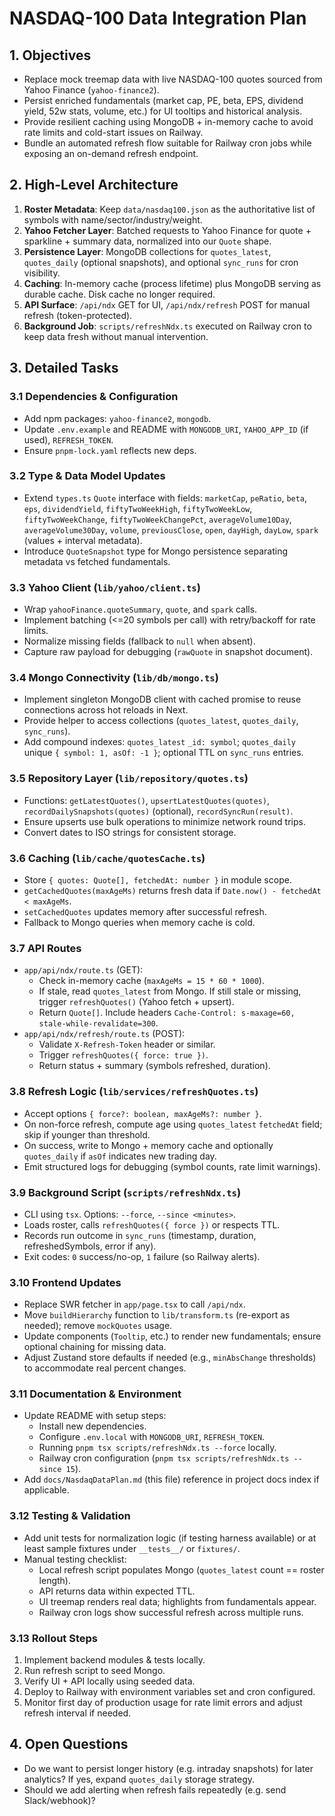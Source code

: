 # NASDAQ-100 Data Integration Plan

## 1. Objectives
- Replace mock treemap data with live NASDAQ-100 quotes sourced from Yahoo Finance (`yahoo-finance2`).
- Persist enriched fundamentals (market cap, PE, beta, EPS, dividend yield, 52w stats, volume, etc.) for UI tooltips and historical analysis.
- Provide resilient caching using MongoDB + in-memory cache to avoid rate limits and cold-start issues on Railway.
- Bundle an automated refresh flow suitable for Railway cron jobs while exposing an on-demand refresh endpoint.

## 2. High-Level Architecture
1. **Roster Metadata**: Keep `data/nasdaq100.json` as the authoritative list of symbols with name/sector/industry/weight.
2. **Yahoo Fetcher Layer**: Batched requests to Yahoo Finance for quote + sparkline + summary data, normalized into our `Quote` shape.
3. **Persistence Layer**: MongoDB collections for `quotes_latest`, `quotes_daily` (optional snapshots), and optional `sync_runs` for cron visibility.
4. **Caching**: In-memory cache (process lifetime) plus MongoDB serving as durable cache. Disk cache no longer required.
5. **API Surface**: `/api/ndx` GET for UI, `/api/ndx/refresh` POST for manual refresh (token-protected).
6. **Background Job**: `scripts/refreshNdx.ts` executed on Railway cron to keep data fresh without manual intervention.

## 3. Detailed Tasks

### 3.1 Dependencies & Configuration
- Add npm packages: `yahoo-finance2`, `mongodb`.
- Update `.env.example` and README with `MONGODB_URI`, `YAHOO_APP_ID` (if used), `REFRESH_TOKEN`.
- Ensure `pnpm-lock.yaml` reflects new deps.

### 3.2 Type & Data Model Updates
- Extend `types.ts` `Quote` interface with fields: `marketCap`, `peRatio`, `beta`, `eps`, `dividendYield`, `fiftyTwoWeekHigh`, `fiftyTwoWeekLow`, `fiftyTwoWeekChange`, `fiftyTwoWeekChangePct`, `averageVolume10Day`, `averageVolume30Day`, `volume`, `previousClose`, `open`, `dayHigh`, `dayLow`, `spark` (values + interval metadata).
- Introduce `QuoteSnapshot` type for Mongo persistence separating metadata vs fetched fundamentals.

### 3.3 Yahoo Client (`lib/yahoo/client.ts`)
- Wrap `yahooFinance.quoteSummary`, `quote`, and `spark` calls.
- Implement batching (<=20 symbols per call) with retry/backoff for rate limits.
- Normalize missing fields (fallback to `null` when absent).
- Capture raw payload for debugging (`rawQuote` in snapshot document).

### 3.4 Mongo Connectivity (`lib/db/mongo.ts`)
- Implement singleton MongoDB client with cached promise to reuse connections across hot reloads in Next.
- Provide helper to access collections (`quotes_latest`, `quotes_daily`, `sync_runs`).
- Add compound indexes: `quotes_latest` `_id: symbol`; `quotes_daily` unique `{ symbol: 1, asOf: -1 }`; optional TTL on `sync_runs` entries.

### 3.5 Repository Layer (`lib/repository/quotes.ts`)
- Functions: `getLatestQuotes()`, `upsertLatestQuotes(quotes)`, `recordDailySnapshots(quotes)` (optional), `recordSyncRun(result)`.
- Ensure upserts use bulk operations to minimize network round trips.
- Convert dates to ISO strings for consistent storage.

### 3.6 Caching (`lib/cache/quotesCache.ts`)
- Store `{ quotes: Quote[], fetchedAt: number }` in module scope.
- `getCachedQuotes(maxAgeMs)` returns fresh data if `Date.now() - fetchedAt < maxAgeMs`.
- `setCachedQuotes` updates memory after successful refresh.
- Fallback to Mongo queries when memory cache is cold.

### 3.7 API Routes
- `app/api/ndx/route.ts` (GET):
  - Check in-memory cache (`maxAgeMs = 15 * 60 * 1000`).
  - If stale, read `quotes_latest` from Mongo. If still stale or missing, trigger `refreshQuotes()` (Yahoo fetch + upsert).
  - Return `Quote[]`. Include headers `Cache-Control: s-maxage=60, stale-while-revalidate=300`.
- `app/api/ndx/refresh/route.ts` (POST):
  - Validate `X-Refresh-Token` header or similar.
  - Trigger `refreshQuotes({ force: true })`.
  - Return status + summary (symbols refreshed, duration).

### 3.8 Refresh Logic (`lib/services/refreshQuotes.ts`)
- Accept options `{ force?: boolean, maxAgeMs?: number }`.
- On non-force refresh, compute age using `quotes_latest` `fetchedAt` field; skip if younger than threshold.
- On success, write to Mongo + memory cache and optionally `quotes_daily` if `asOf` indicates new trading day.
- Emit structured logs for debugging (symbol counts, rate limit warnings).

### 3.9 Background Script (`scripts/refreshNdx.ts`)
- CLI using `tsx`. Options: `--force`, `--since <minutes>`.
- Loads roster, calls `refreshQuotes({ force })` or respects TTL.
- Records run outcome in `sync_runs` (timestamp, duration, refreshedSymbols, error if any).
- Exit codes: `0` success/no-op, `1` failure (so Railway alerts).

### 3.10 Frontend Updates
- Replace SWR fetcher in `app/page.tsx` to call `/api/ndx`.
- Move `buildHierarchy` function to `lib/transform.ts` (re-export as needed); remove `mockQuotes` usage.
- Update components (`Tooltip`, etc.) to render new fundamentals; ensure optional chaining for missing data.
- Adjust Zustand store defaults if needed (e.g., `minAbsChange` thresholds) to accommodate real percent changes.

### 3.11 Documentation & Environment
- Update README with setup steps:
  - Install new dependencies.
  - Configure `.env.local` with `MONGODB_URI`, `REFRESH_TOKEN`.
  - Running `pnpm tsx scripts/refreshNdx.ts --force` locally.
  - Railway cron configuration (`pnpm tsx scripts/refreshNdx.ts --since 15`).
- Add `docs/NasdaqDataPlan.md` (this file) reference in project docs index if applicable.

### 3.12 Testing & Validation
- Add unit tests for normalization logic (if testing harness available) or at least sample fixtures under `__tests__/` or `fixtures/`.
- Manual testing checklist:
  - Local refresh script populates Mongo (`quotes_latest` count == roster length).
  - API returns data within expected TTL.
  - UI treemap renders real data; highlights from fundamentals appear.
  - Railway cron logs show successful refresh across multiple runs.

### 3.13 Rollout Steps
1. Implement backend modules & tests locally.
2. Run refresh script to seed Mongo.
3. Verify UI + API locally using seeded data.
4. Deploy to Railway with environment variables set and cron configured.
5. Monitor first day of production usage for rate limit errors and adjust refresh interval if needed.

## 4. Open Questions
- Do we want to persist longer history (e.g. intraday snapshots) for later analytics? If yes, expand `quotes_daily` storage strategy.
- Should we add alerting when refresh fails repeatedly (e.g. send Slack/webhook)?

